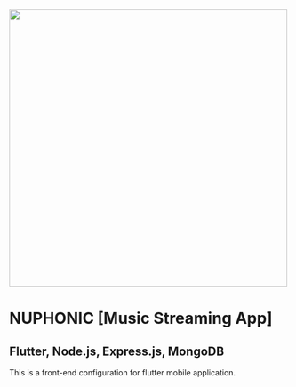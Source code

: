 <img align="center" width="500" src="https://i.imgur.com/2rXrA7Q.png"/>

# NUPHONIC [Music Streaming App]
## Flutter, Node.js, Express.js, MongoDB
This is a front-end configuration for flutter mobile application.

